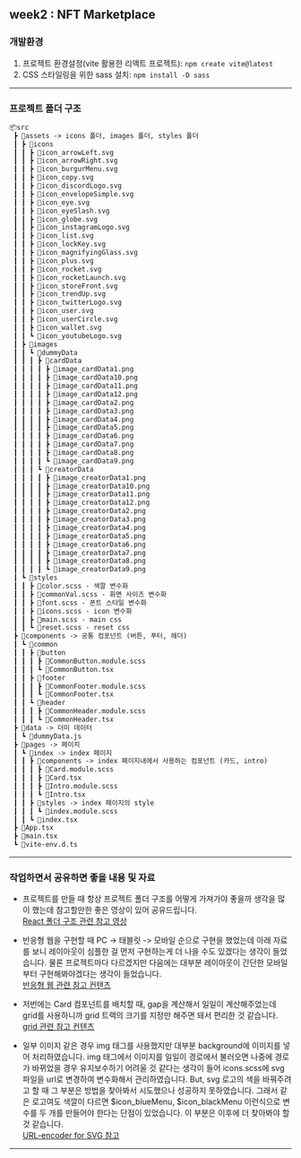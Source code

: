 ## week2 : NFT Marketplace

### 개발환경

1. 프로젝트 환경설정(vite 활용한 리액트 프로젝트): `npm create vite@latest` <br/>
2. CSS 스타일링을 위한 sass 설치: `npm install -D sass`

---

### 프로젝트 폴더 구조

```xml
📦src
 ┣ 📂assets -> icons 폴더, images 폴더, styles 폴더
 ┃ ┣ 📂icons
 ┃ ┃ ┣ 📜icon_arrowLeft.svg
 ┃ ┃ ┣ 📜icon_arrowRight.svg
 ┃ ┃ ┣ 📜icon_burgurMenu.svg
 ┃ ┃ ┣ 📜icon_copy.svg
 ┃ ┃ ┣ 📜icon_discordLogo.svg
 ┃ ┃ ┣ 📜icon_envelopeSimple.svg
 ┃ ┃ ┣ 📜icon_eye.svg
 ┃ ┃ ┣ 📜icon_eyeSlash.svg
 ┃ ┃ ┣ 📜icon_globe.svg
 ┃ ┃ ┣ 📜icon_instagramLogo.svg
 ┃ ┃ ┣ 📜icon_list.svg
 ┃ ┃ ┣ 📜icon_lockKey.svg
 ┃ ┃ ┣ 📜icon_magnifyingGlass.svg
 ┃ ┃ ┣ 📜icon_plus.svg
 ┃ ┃ ┣ 📜icon_rocket.svg
 ┃ ┃ ┣ 📜icon_rocketLaunch.svg
 ┃ ┃ ┣ 📜icon_storeFront.svg
 ┃ ┃ ┣ 📜icon_trendUp.svg
 ┃ ┃ ┣ 📜icon_twitterLogo.svg
 ┃ ┃ ┣ 📜icon_user.svg
 ┃ ┃ ┣ 📜icon_userCircle.svg
 ┃ ┃ ┣ 📜icon_wallet.svg
 ┃ ┃ ┗ 📜icon_youtubeLogo.svg
 ┃ ┣ 📂images
 ┃ ┃ ┗ 📂dummyData
 ┃ ┃ ┃ ┣ 📂cardData
 ┃ ┃ ┃ ┃ ┣ 📜image_cardData1.png
 ┃ ┃ ┃ ┃ ┣ 📜image_cardData10.png
 ┃ ┃ ┃ ┃ ┣ 📜image_cardData11.png
 ┃ ┃ ┃ ┃ ┣ 📜image_cardData12.png
 ┃ ┃ ┃ ┃ ┣ 📜image_cardData2.png
 ┃ ┃ ┃ ┃ ┣ 📜image_cardData3.png
 ┃ ┃ ┃ ┃ ┣ 📜image_cardData4.png
 ┃ ┃ ┃ ┃ ┣ 📜image_cardData5.png
 ┃ ┃ ┃ ┃ ┣ 📜image_cardData6.png
 ┃ ┃ ┃ ┃ ┣ 📜image_cardData7.png
 ┃ ┃ ┃ ┃ ┣ 📜image_cardData8.png
 ┃ ┃ ┃ ┃ ┗ 📜image_cardData9.png
 ┃ ┃ ┃ ┗ 📂creatorData
 ┃ ┃ ┃ ┃ ┣ 📜image_creatorData1.png
 ┃ ┃ ┃ ┃ ┣ 📜image_creatorData10.png
 ┃ ┃ ┃ ┃ ┣ 📜image_creatorData11.png
 ┃ ┃ ┃ ┃ ┣ 📜image_creatorData12.png
 ┃ ┃ ┃ ┃ ┣ 📜image_creatorData2.png
 ┃ ┃ ┃ ┃ ┣ 📜image_creatorData3.png
 ┃ ┃ ┃ ┃ ┣ 📜image_creatorData4.png
 ┃ ┃ ┃ ┃ ┣ 📜image_creatorData5.png
 ┃ ┃ ┃ ┃ ┣ 📜image_creatorData6.png
 ┃ ┃ ┃ ┃ ┣ 📜image_creatorData7.png
 ┃ ┃ ┃ ┃ ┣ 📜image_creatorData8.png
 ┃ ┃ ┃ ┃ ┗ 📜image_creatorData9.png
 ┃ ┗ 📂styles
 ┃ ┃ ┣ 📜color.scss - 색깔 변수화
 ┃ ┃ ┣ 📜commonVal.scss - 화면 사이즈 변수화
 ┃ ┃ ┣ 📜font.scss - 폰트 스타일 변수화
 ┃ ┃ ┣ 📜icons.scss - icon 변수화
 ┃ ┃ ┣ 📜main.scss - main css
 ┃ ┃ ┗ 📜reset.scss - reset css
 ┣ 📂components -> 공통 컴포넌트 (버튼, 푸터, 헤더)
 ┃ ┗ 📂common
 ┃ ┃ ┣ 📂button
 ┃ ┃ ┃ ┣ 📜CommonButton.module.scss
 ┃ ┃ ┃ ┗ 📜CommonButton.tsx
 ┃ ┃ ┣ 📂footer
 ┃ ┃ ┃ ┣ 📜CommonFooter.module.scss
 ┃ ┃ ┃ ┗ 📜CommonFooter.tsx
 ┃ ┃ ┗ 📂header
 ┃ ┃ ┃ ┣ 📜CommonHeader.module.scss
 ┃ ┃ ┃ ┗ 📜CommonHeader.tsx
 ┣ 📂data -> 더미 데이터
 ┃ ┗ 📜dummyData.js
 ┣ 📂pages -> 페이지
 ┃ ┗ 📂index -> index 페이지
 ┃ ┃ ┣ 📂components -> index 페이지내에서 사용하는 컴포넌트 (카드, intro)
 ┃ ┃ ┃ ┣ 📜Card.module.scss
 ┃ ┃ ┃ ┣ 📜Card.tsx
 ┃ ┃ ┃ ┣ 📜Intro.module.scss
 ┃ ┃ ┃ ┗ 📜Intro.tsx
 ┃ ┃ ┣ 📂styles -> index 페이지의 style
 ┃ ┃ ┃ ┗ 📜index.module.scss
 ┃ ┃ ┗ 📜index.tsx
 ┣ 📜App.tsx
 ┣ 📜main.tsx
 ┗ 📜vite-env.d.ts
```
---

### 작업하면서 공유하면 좋을 내용 및 자료

- 프로젝트를 만들 때 항상 프로젝트 폴더 구조를 어떻게 가져가야 좋을까 생각을 많이 했는데 참고할만한 좋은 영상이 있어 공유드립니다.<br/>
[React 폴더 구조 관련 참고 영상](https://www.youtube.com/watch?time_continue=19&v=64Fx5Y1gEOA&embeds_referring_euri=https%3A%2F%2Fwww.google.com%2Fsearch%3Fq%3D%25EB%25A6%25AC%25EC%2595%25A1%25ED%258A%25B8%2B%25ED%258F%25B4%25EB%258D%2594%25EA%25B5%25AC%25EC%25A1%25B0%26sca_esv%3D825ec49c2d0202bf%26ei%3DliM&source_ve_path=MjM4NTE)

- 반응형 웹을 구현할 때 PC -> 태블릿 -> 모바일 순으로 구현을 했었는데 아래 자료를 보니 레이아웃이 심플한 걸 먼저 구현하는게 더 나을 수도 있겠다는 생각이 들었습니다. 물론 프로젝트마다 다르겠지만 다음에는 대부분 레이아웃이 간단한 모바일부터 구현해봐야겠다는 생각이 들었습니다.<br/>
[반응형 웹 관련 참고 컨텐츠](https://studiomeal.com/archives/1004)

- 저번에는 Card 컴포넌트를 배치할 때, gap을 계산해서 일일이 계산해주었는데 grid를 사용하니까 grid 트랙의 크기를 지정만 해주면 돼서 편리한 것 같습니다.<br/>
[grid 관련 참고 컨텐츠](https://studiomeal.com/archives/533)

- 일부 이미지 같은 경우 img 태그를 사용했지만 대부분 background에 이미지를 넣어 처리하였습니다. img 태그에서 이미지를 일일이 경로에서 불러오면 나중에 경로가 바뀌었을 경우 유지보수하기 어려울 것 같다는 생각이 들어 icons.scss에 svg 파일을 url로 변경하여 변수화해서 관리하였습니다. But, svg 로고의 색을 바꿔주려고 할 때 그 부분은 방법을 찾아봐서 시도했으나 성공하지 못하였습니다. 그래서 같은 로고여도 색깔이 다르면 $icon_blueMenu, $icon_blackMenu 이런식으로 변수를 두 개를 만들어야 한다는 단점이 있었습니다. 이 부분은 이후에 더 찾아봐야 할 것 같습니다.<br/>
[URL-encoder for SVG 참고](https://yoksel.github.io/url-encoder/ )

---